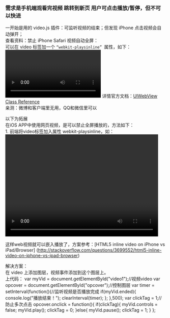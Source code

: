 ### 需求是手机端观看完视频 跳转到新页 用户可点击播放/暂停，但不可以快进
一开始是用的 video.js 插件：可监听视频的结束；但发现 iPhone 点击视频会自动弹开；<br>
查看资料：禁止 iPhone Safari 视频自动全屏：<br>
	可以在 video 标签加一个 `“webkit-playsinline” `属性，如下：<br>
		<video id="video" width="" height="" webkit-playsinline></video>
	详情官方文档：[UIWebView Class Reference](https://developer.apple.com/library/ios/documentation/UIKit/Reference/UIWebView_Class/index.html)<br>
	亲测：微博和客户端里无用，QQ和微信里可以

以下为拓展<br>
在iOS APP中使用网页视频，是可以禁止全屏播放的，方法如下：<br>
		1. 前端将video标签加入属性 webkit-playsinline，如：<video id="player" width="480" height="320" webkit-playsinline>；<br>
		2. Obj-C中，添加配置：webview.allowsInlineMediaPlayback = YES;<br>

这样web视频就可以嵌入播放了，方案参考：[HTML5 inline video on iPhone vs iPad/Browser]
(http://stackoverflow.com/questions/3699552/html5-inline-video-on-iphone-vs-ipad-browser)

解决方案：<br>
在 video 上添加图层，视频事件添加到这个图层上。<br>
上代码：
		var myVid = document.getElementById("video1");//视频video
		var opcover = document.getElementById("opcover");//控制图层
		var timer = setInterval(function(){//监听视频是否播放完成
			if(myVid.ended){
				console.log("播放结束！");
				clearInterval(timer);
			};
		},500);
		var clickTag = 1;//防止多次点击
		opcover.onclick = function(){
			if(clickTag){
				myVid.controls = false;
				myVid.play();
				clickTag = 0;
			}else{
				myVid.pause();
				clickTag = 1;
			}
		};





